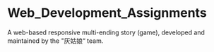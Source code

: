 # Web_Development_Assignments
A web-based responsive multi-ending story (game), developed and maintained by the "灰姑娘“ team.
